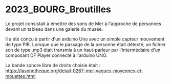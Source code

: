 # 2023_BOURG_Broutilles

Le projet consistait à émettre des sons de Mer à l'approche de personnes devant un tableau dans une galerie du musée.

Il a été conçu à partir d'un arduino Uno avec un simple capteur mouvement de type PIR.
Lorsque que le passage de la personne était détecté, un fichier son de type .mp3 était transmis à un haut-parleur
par l'intermédiaire d'un composant DF Player connecté à l'arduino UNO.

La bande sonore libre de droits choisie était :
https://lasonotheque.org/detail-0267-mer-vagues-moyennes-et-mouettes.html
